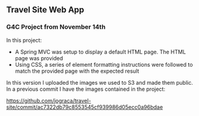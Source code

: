 ## Travel Site Web App

### G4C Project from November 14th

In this project:

* A Spring MVC was setup to display a default HTML page. The HTML page was provided
* Using CSS, a series of element formatting instructions were followed to match the provided page with the expected result


In this version I uploaded the images we used to S3 and made them public. In a previous commit I have the images contained in the project:

https://github.com/jograca/travel-site/commit/ac7322db79c8553545cf939986d05ecc0a96bdae